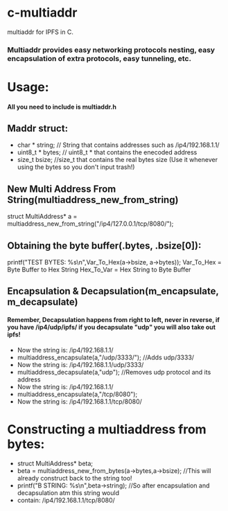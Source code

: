 # c-multiaddr
multiaddr for IPFS in C.

### Multiaddr provides easy networking protocols nesting, easy encapsulation of extra protocols, easy tunneling, etc.
# Usage:
#### All you need to include is multiaddr.h
## Maddr struct:
* char * string; // String that contains addresses such as /ip4/192.168.1.1/
* uint8_t * bytes; // uint8_t * that contains the enecoded address
* size_t bsize; //size_t that contains the real bytes size (Use it whenever using the bytes so you don't input trash!)

## New Multi Address From String(multiaddress_new_from_string)
struct MultiAddress* a = multiaddress_new_from_string("/ip4/127.0.0.1/tcp/8080/");
## Obtaining the byte buffer(.bytes, .bsize[0]):
  printf("TEST BYTES: %s\n",Var_To_Hex(a->bsize, a->bytes));
  Var_To_Hex = Byte Buffer to Hex String
  Hex_To_Var = Hex String to Byte Buffer
## Encapsulation & Decapsulation(m_encapsulate, m_decapsulate)
#### Remember, Decapsulation happens from right to left, never in reverse, if you have /ip4/udp/ipfs/ if you decapsulate "udp" you will also take out ipfs! 
* Now the string is: /ip4/192.168.1.1/
* multiaddress_encapsulate(a,"/udp/3333/"); //Adds udp/3333/
* Now the string is: /ip4/192.168.1.1/udp/3333/
* multiaddress_decapsulate(a,"udp"); //Removes udp protocol and its address
* Now the string is: /ip4/192.168.1.1/
* multiaddress_encapsulate(a,"/tcp/8080");
* Now the string is: /ip4/192.168.1.1/tcp/8080/ 

# Constructing a multiaddress from bytes:

* struct MultiAddress* beta;
* beta = multiaddress_new_from_bytes(a->bytes,a->bsize); //This will already construct back to the string too!
* printf("B STRING: %s\n",beta->string);  //So after encapsulation and decapsulation atm this string would 
* contain: /ip4/192.168.1.1/tcp/8080/ 
 
